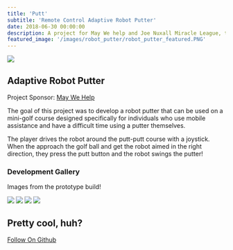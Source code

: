```yaml
---
title: 'Putt'
subtitle: 'Remote Control Adaptive Robot Putter'
date: 2018-06-30 00:00:00
description: A project for May We help and Joe Nuxall Miracle League, this putter is fully remote controlled. Using a unique control from Microsoft, the robot can easily be moved around and putt the ball! 
featured_image: '/images/robot_putter/robot_putter_featured.PNG'
---
```


![](/images/robot_putter/robot_putter_featured.PNG)

## Adaptive Robot Putter

Project Sponsor: [May We Help](https://maywehelp.org/)

The goal of this project was to develop a robot putter that can be used on a mini-golf course designed specifically for individuals who use mobile assistance and have a difficult time using a putter themselves. 

The player drives the robot around the putt-putt course with a joystick. When the approach the golf ball and get the robot aimed in the right direction, they press the putt button and the robot swings the putter! 


### Development Gallery

Images from the prototype build!

<div class="gallery" data-columns="2">
	<img src="/images/robot_putter/robot_putter_iso.PNG">
	<img src="/images/robot_putter/robot_putter_rftest.PNG">
	<img src="/images/robot_putter/robot_putter_controll0.PNG">
	<img src="/images/robot_putter/robot_putter_arduino.PNG">
</div>

## Pretty cool, huh?

<a href="https://github.com/autonomousTurtle/Robot_Putter" class="button button--large">Follow On Github</a>
